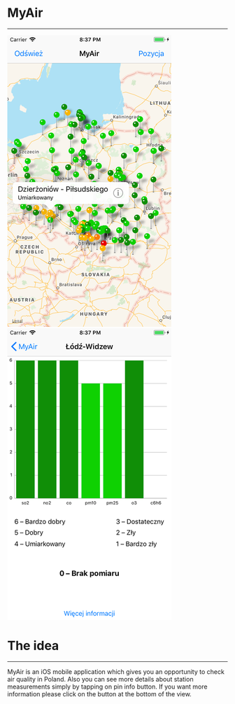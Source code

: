 # MyAir
----

![alt-text-1](images/mapview.png) ![alt-text-2](images/additional.png)

# The idea
----
MyAir is an iOS mobile application which gives you an opportunity to check air quality in Poland. Also you can see more details about station measurements simply by tapping on pin info button. If you want more information please click on the button at the bottom of the view.
